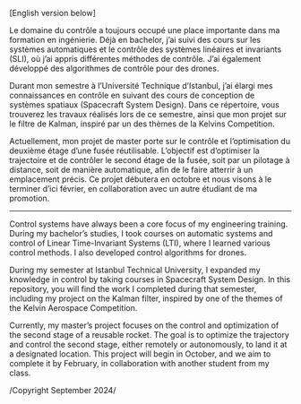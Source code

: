

[English version below]

Le domaine du contrôle a toujours occupé une place importante dans ma formation en ingénierie. Déjà en bachelor, j’ai suivi des cours sur les systèmes automatiques et le contrôle des systèmes linéaires et invariants (SLI), où j’ai appris différentes méthodes de contrôle. J’ai également développé des algorithmes de contrôle pour des drones.

Durant mon semestre à l’Université Technique d’Istanbul, j’ai élargi mes connaissances en contrôle en suivant des cours de conception de systèmes spatiaux (Spacecraft System Design). Dans ce répertoire, vous trouverez les travaux réalisés lors de ce semestre, ainsi que mon projet sur le filtre de Kalman, inspiré par un des thèmes de la Kelvins Competition.

Actuellement, mon projet de master porte sur le contrôle et l’optimisation du deuxième étage d’une fusée réutilisable. L’objectif est d’optimiser la trajectoire et de contrôler le second étage de la fusée, soit par un pilotage à distance, soit de manière automatique, afin de le faire atterrir à un emplacement précis. Ce projet débutera en octobre et nous visons à le terminer d’ici février, en collaboration avec un autre étudiant de ma promotion.

-----------------

Control systems have always been a core focus of my engineering training. During my bachelor’s studies, I took courses on automatic systems and control of Linear Time-Invariant Systems (LTI), where I learned various control methods. I also developed control algorithms for drones.

During my semester at Istanbul Technical University, I expanded my knowledge in control by taking courses in Spacecraft System Design. In this repository, you will find the work I completed during that semester, including my project on the Kalman filter, inspired by one of the themes of the Kelvin Aerospace Competition.

Currently, my master’s project focuses on the control and optimization of the second stage of a reusable rocket. The goal is to optimize the trajectory and control the second stage, either remotely or autonomously, to land it at a designated location. This project will begin in October, and we aim to complete it by February, in collaboration with another student from my class.

/Copyright September 2024/
